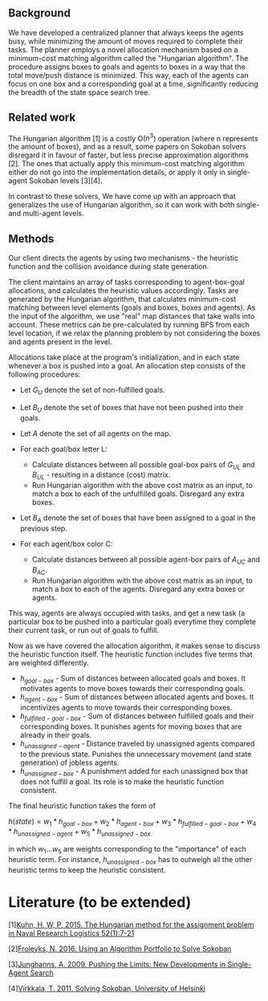 ## Background

We have developed a centralized planner that always keeps the agents busy, while minimizing the amount of moves required to complete their tasks. The planner employs a novel allocation mechanism based on a minimum-cost matching algorithm called the "Hungarian algorithm". The procedure assigns boxes to goals and agents to boxes in a way that the total move/push distance is minimized. This way, each of the agents can focus on one box and a corresponding goal at a time, significantly reducing the breadth of the state space search tree.

## Related work

The Hungarian algorithm [1] is a costly O($n^3$) operation (where n represents the amount of boxes), and as a result, some papers on Sokoban solvers disregard it in favour of faster, but less precise approximation algorithms [2]. The ones that actually apply this minimum-cost matching algorithm either do not go into the implementation details, or apply it only in single-agent Sokoban levels [3][4].

In contrast to these solvers, We have come up with an approach that generalizes the use of Hungarian algorithm, so it can work with both single- and multi-agent levels.

## Methods

Our client directs the agents by using two mechanisms - the heuristic function and the collision avoidance during state generation.

The client maintains an array of tasks corresponding to agent-box-goal allocations, and calculates the heuristic values accordingly. Tasks are generated by the Hungarian algorithm, that calculates minimum-cost matching between level elements (goals and boxes, boxes and agents). As the input of the algorithm, we use "real" map distances that take walls into account. These metrics can be pre-calculated by running BFS from each level location, if we relax the planning problem by not considering the boxes and agents present in the level.

Allocations take place at the program's initialization, and in each state whenever a box is pushed into a goal. An allocation step consists of the following procedures:

- Let $G_U$ denote the set of non-fulfilled goals.
- Let $B_U$ denote the set of boxes that have not been pushed into their goals.
- Let $A$ denote the set of all agents on the map.

- For each goal/box letter L:

  - Calculate distances between all possible goal-box pairs of $G_{UL}$ and $B_{UL}$ - resulting in a distance (cost) matrix.
  - Run Hungarian algorithm with the above cost matrix as an input, to match a box to each of the unfulfilled goals. Disregard any extra boxes.

- Let $B_A$ denote the set of boxes that have been assigned to a goal in the previous step.

- For each agent/box color C:
  - Calculate distances between all possible agent-box pairs of $A_{UC}$ and $B_{AC}$.
  - Run Hungarian algorithm with the above cost matrix as an input, to match a box to each of the agents. Disregard any extra boxes or agents.

This way, agents are always occupied with tasks, and get a new task (a particular box to be pushed into a particular goal) everytime they complete their current task, or run out of goals to fulfill.

Now as we have covered the allocation algorithm, it makes sense to discuss the heuristic function itself. The heuristic function includes five terms that are weighted differently.

- $h_{goal-box}$ - Sum of distances between allocated goals and boxes. It motivates agents to move boxes towards their corresponding goals.
- $h_{agent-box}$ - Sum of distances between allocated agents and boxes. It incentivizes agents to move towards their corresponding boxes.
- $h_{fulfilled-goal-box}$ - Sum of distances between fulfilled goals and their corresponding boxes. It punishes agents for moving boxes that are already in their goals.
- $h_{unassigned-agent}$ - Distance traveled by unassigned agents compared to the previous state. Punishes the unnecessary movement (and state generation) of jobless agents.
- $h_{unassigned-box}$ - A punishment added for each unassigned box that does not fulfill a goal. Its role is to make the heuristic function consistent.

The final heuristic function takes the form of

$h(state) = w_1 * h_{goal-box} + w_2 * h_{agent-box} + w_3 * h_{fulfilled-goal-box} + w_4 * h_{unassigned-agent} + w_5 * h_{unassigned-box}$

in which $w_1...w_5$ are weights corresponding to the "importance" of each heuristic term. For instance, $h_{unassigned-box}$ has to outweigh all the other heuristic terms to keep the heuristic consistent.




# Literature (to be extended)
[1][Kuhn, H. W, P. 2015. The Hungarian method for the assignment problem in Naval Research Logistics 52(1):7-21](https://findit.dtu.dk/en/catalog/2520163102)

[2][Froleyks, N. 2016. Using an Algorithm Portfolio to Solve Sokoban](https://baldur.iti.kit.edu/theses/SokobanPortfolio.pdf)

[3][Junghanns, A. 2009. Pushing the Limits: New Developments in Single-Agent Search](https://findit.dtu.dk/en/catalog/2261200197)

[4][Virkkala, T. 2011. Solving Sokoban, University of Helsinki](http://sokoban.dk/wp-content/uploads/2016/02/Timo-Virkkala-Solving-Sokoban-Masters-Thesis.pdf)




